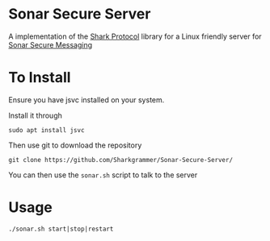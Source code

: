 # Sonar Secure Server
A implementation of the [Shark Protocol](https://github.com/Sharkgrammer/shark-protocol) library for a Linux friendly server for [Sonar Secure Messaging](https://github.com/Sharkgrammer/Sonar-Secure-Messaging)



# To Install
Ensure you have jsvc installed on your system.

Install it through

    sudo apt install jsvc 
    
Then use git to download the repository

    git clone https://github.com/Sharkgrammer/Sonar-Secure-Server/
    

You can then use the `sonar.sh` script to talk to the server

# Usage

    ./sonar.sh start|stop|restart 
